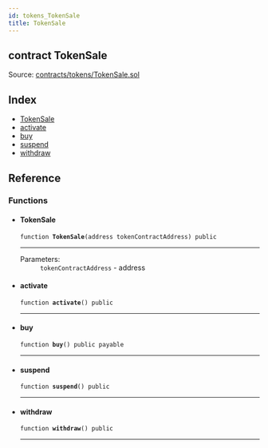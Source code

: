 ```yaml
---
id: tokens_TokenSale
title: TokenSale
---
```


<div class="contract-doc"><div class="contract"><h2 class="contract-header"><span class="contract-kind">contract</span> TokenSale</h2><div class="source">Source: <a href="https://github.com/FriendlyUser/solidity-smart-contracts//blob/v0.2.0/contracts/tokens/TokenSale.sol" target="_blank">contracts/tokens/TokenSale.sol</a></div></div><div class="index"><h2>Index</h2><ul><li><a href="tokens_TokenSale.html#TokenSale">TokenSale</a></li><li><a href="tokens_TokenSale.html#activate">activate</a></li><li><a href="tokens_TokenSale.html#buy">buy</a></li><li><a href="tokens_TokenSale.html#suspend">suspend</a></li><li><a href="tokens_TokenSale.html#withdraw">withdraw</a></li></ul></div><div class="reference"><h2>Reference</h2><div class="functions"><h3>Functions</h3><ul><li><div class="item function"><span id="TokenSale" class="anchor-marker"></span><h4 class="name">TokenSale</h4><div class="body"><code class="signature">function <strong>TokenSale</strong><span>(address tokenContractAddress) </span><span>public </span></code><hr/><dl><dt><span class="label-parameters">Parameters:</span></dt><dd><div><code>tokenContractAddress</code> - address</div></dd></dl></div></div></li><li><div class="item function"><span id="activate" class="anchor-marker"></span><h4 class="name">activate</h4><div class="body"><code class="signature">function <strong>activate</strong><span>() </span><span>public </span></code><hr/></div></div></li><li><div class="item function"><span id="buy" class="anchor-marker"></span><h4 class="name">buy</h4><div class="body"><code class="signature">function <strong>buy</strong><span>() </span><span>public </span><span>payable </span></code><hr/></div></div></li><li><div class="item function"><span id="suspend" class="anchor-marker"></span><h4 class="name">suspend</h4><div class="body"><code class="signature">function <strong>suspend</strong><span>() </span><span>public </span></code><hr/></div></div></li><li><div class="item function"><span id="withdraw" class="anchor-marker"></span><h4 class="name">withdraw</h4><div class="body"><code class="signature">function <strong>withdraw</strong><span>() </span><span>public </span></code><hr/></div></div></li></ul></div></div></div>
